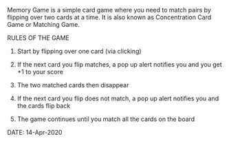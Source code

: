 Memory Game is a simple card game where you need to match pairs by flipping over two cards at a time. It is also known as Concentration Card Game or Matching Game.

RULES OF THE GAME 

1. Start by flipping over one card (via clicking)

2. If the next card you flip matches, a pop up alert notifies you and you get +1 to your score

3. The two matched cards then disappear


4. If the next card you flip does not match, a pop up alert notifies you and the cards flip back


5. The game continues until you match all the cards on the board

DATE: 14-Apr-2020